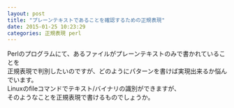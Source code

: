 ```yaml
---
layout: post
title: "プレーンテキストであることを確認するための正規表現"
date: 2015-01-25 10:23:29
categories: 正規表現 perl
---
```

<p>Perlのプログラムにて、あるファイルがプレーンテキストのみで書かれていることを<br>
正規表現で判別したいのですが、どのようにパターンを書けば実現出来るか悩んでいます。<br>
Linuxのfileコマンドでテキスト/バイナリの識別ができますが、<br>
そのようなことを正規表現で書けるものでしょうか。</p>

